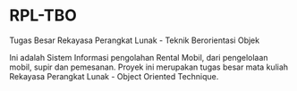 # RPL-TBO
Tugas Besar Rekayasa Perangkat Lunak - Teknik Berorientasi Objek

Ini adalah Sistem Informasi pengolahan Rental Mobil, dari pengelolaan mobil, supir dan pemesanan.
Proyek ini merupakan tugas besar mata kuliah Rekayasa Perangkat Lunak - Object Oriented Technique.
